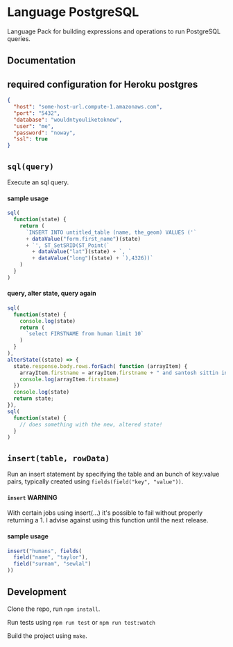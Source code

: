 Language PostgreSQL
===================

Language Pack for building expressions and operations to run PostgreSQL queries.

Documentation
-------------

## required configuration for Heroku postgres
```json
{
  "host": "some-host-url.compute-1.amazonaws.com",
  "port": "5432",
  "database": "wouldntyouliketoknow",
  "user": "me",
  "password": "noway",
  "ssl": true
}
```

## `sql(query)`
Execute an sql query.

#### sample usage
```js
sql(
  function(state) {
    return (
      `INSERT INTO untitled_table (name, the_geom) VALUES ('`
      + dataValue("form.first_name")(state)
      + `', ST_SetSRID(ST_Point(`
        + dataValue("lat")(state) + `, `
        + dataValue("long")(state) + `),4326))`
    )
  }
)
```

#### query, alter state, query again
```js
sql(
  function(state) {
    console.log(state)
    return (
      `select FIRSTNAME from human limit 10`
    )
  }
),
alterState((state) => {
  state.response.body.rows.forEach( function (arrayItem) {
    arrayItem.firstname = arrayItem.firstname + " and santosh sittin in a tree"
    console.log(arrayItem.firstname)
  })
  console.log(state)
  return state;
}),
sql(
  function(state) {
    // does something with the new, altered state!
  }
)
```

## `insert(table, rowData)`
Run an insert statement by specifying the table and an bunch of key:value pairs,
typically created using `fields(field("key", "value"))`.

#### `insert` WARNING
With certain jobs using insert(...) it's possible to fail without properly returning a 1.
I advise against using this function until the next release.

#### sample usage
```js
insert("humans", fields(
  field("name", "taylor"),
  field("surnam", "sewlal")
))
```

Development
-----------

Clone the repo, run `npm install`.

Run tests using `npm run test` or `npm run test:watch`

Build the project using `make`.
